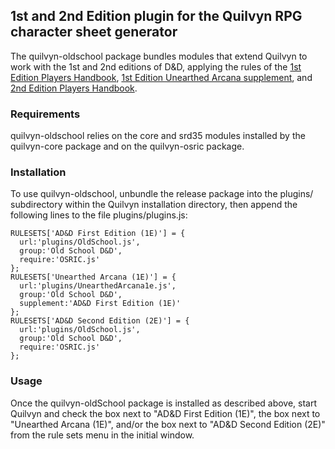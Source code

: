 ## 1st and 2nd Edition plugin for the Quilvyn RPG character sheet generator

The quilvyn-oldschool package bundles modules that extend Quilvyn to work
with the 1st and 2nd editions of D&D, applying the rules of the
<a href="https://www.drivethrurpg.com/product/17003/Players-Handbook-1e">1st
Edition Players Handbook</a>, 
<a href="https://www.drivethrurpg.com/product/170096/Unearthed-Arcana-1e?term=unearthed+arcana">1st Edition Unearthed Arcana supplement</a>, and 
<a href="https://www.drivethrurpg.com/product/16868/Players-Handbook-Revised-2e">2nd
Edition Players Handbook</a>.

### Requirements

quilvyn-oldschool relies on the core and srd35 modules installed by the
quilvyn-core package and on the quilvyn-osric package.

### Installation

To use quilvyn-oldschool, unbundle the release package into the plugins/
subdirectory within the Quilvyn installation directory, then append the
following lines to the file plugins/plugins.js:

    RULESETS['AD&D First Edition (1E)'] = {
      url:'plugins/OldSchool.js',
      group:'Old School D&D',
      require:'OSRIC.js'
    };
    RULESETS['Unearthed Arcana (1E)'] = {
      url:'plugins/UnearthedArcana1e.js',
      group:'Old School D&D',
      supplement:'AD&D First Edition (1E)'
    };
    RULESETS['AD&D Second Edition (2E)'] = {
      url:'plugins/OldSchool.js',
      group:'Old School D&D',
      require:'OSRIC.js'
    };

### Usage

Once the quilvyn-oldSchool package is installed as described above, start
Quilvyn and check the box next to "AD&D First Edition (1E)", the box next to
"Unearthed Arcana (1E)", and/or the box next to "AD&D Second Edition (2E)" from
the rule sets menu in the initial window.
